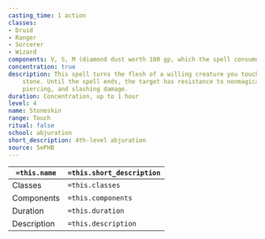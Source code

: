 ```yaml
---
casting_time: 1 action
classes:
- Druid
- Ranger
- Sorcerer
- Wizard
components: V, S, M (diamond dust worth 100 gp, which the spell consumes)
concentration: true
description: This spell turns the flesh of a willing creature you touch as hard as
    stone. Until the spell ends, the target has resistance to nonmagical bludgeoning,
    piercing, and slashing damage.
duration: Concentration, up to 1 hour
level: 4
name: Stoneskin
range: Touch
ritual: false
school: abjuration
short_description: 4th-level abjuration
source: 5ePHB
---
```


| `=this.name` | `=this.short_description` |
| ------------ | ------------------------- |
| Classes      | `=this.classes`           |
| Components   | `=this.components`        |
| Duration     | `=this.duration`          |
| Description  | `=this.description`       |